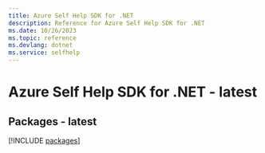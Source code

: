 ```yaml
---
title: Azure Self Help SDK for .NET
description: Reference for Azure Self Help SDK for .NET
ms.date: 10/26/2023
ms.topic: reference
ms.devlang: dotnet
ms.service: selfhelp
---
```

# Azure Self Help SDK for .NET - latest
## Packages - latest
[!INCLUDE [packages](self-help-index.md)]